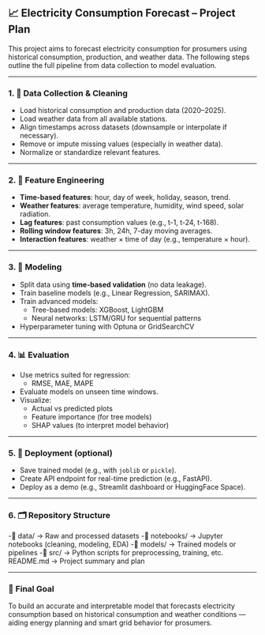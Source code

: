 ## 📈 Electricity Consumption Forecast – Project Plan

This project aims to forecast electricity consumption for prosumers using historical consumption, production, and weather data. The following steps outline the full pipeline from data collection to model evaluation.

---

### 1. 🧹 Data Collection & Cleaning
- Load historical consumption and production data (2020–2025).
- Load weather data from all available stations.
- Align timestamps across datasets (downsample or interpolate if necessary).
- Remove or impute missing values (especially in weather data).
- Normalize or standardize relevant features.

---

### 2. 🧠 Feature Engineering
- **Time-based features**: hour, day of week, holiday, season, trend.
- **Weather features**: average temperature, humidity, wind speed, solar radiation.
- **Lag features**: past consumption values (e.g., t-1, t-24, t-168).
- **Rolling window features**: 3h, 24h, 7-day moving averages.
- **Interaction features**: weather × time of day (e.g., temperature × hour).

---

### 3. 🤖 Modeling
- Split data using **time-based validation** (no data leakage).
- Train baseline models (e.g., Linear Regression, SARIMAX).
- Train advanced models:
  - Tree-based models: XGBoost, LightGBM
  - Neural networks: LSTM/GRU for sequential patterns
- Hyperparameter tuning with Optuna or GridSearchCV

---

### 4. 📊 Evaluation
- Use metrics suited for regression:
  - RMSE, MAE, MAPE
- Evaluate models on unseen time windows.
- Visualize:
  - Actual vs predicted plots
  - Feature importance (for tree models)
  - SHAP values (to interpret model behavior)

---

### 5. 🚀 Deployment (optional)
- Save trained model (e.g., with `joblib` or `pickle`).
- Create API endpoint for real-time prediction (e.g., FastAPI).
- Deploy as a demo (e.g., Streamlit dashboard or HuggingFace Space).

---

### 6. 🗂️ Repository Structure

-📁 data/ → Raw and processed datasets
-📁 notebooks/ → Jupyter notebooks (cleaning, modeling, EDA)
-📁 models/ → Trained models or pipelines
-📁 src/ → Python scripts for preprocessing, training, etc.
README.md → Project summary and plan


---

### 📌 Final Goal

To build an accurate and interpretable model that forecasts electricity consumption based on historical consumption and weather conditions — aiding energy planning and smart grid behavior for prosumers.

